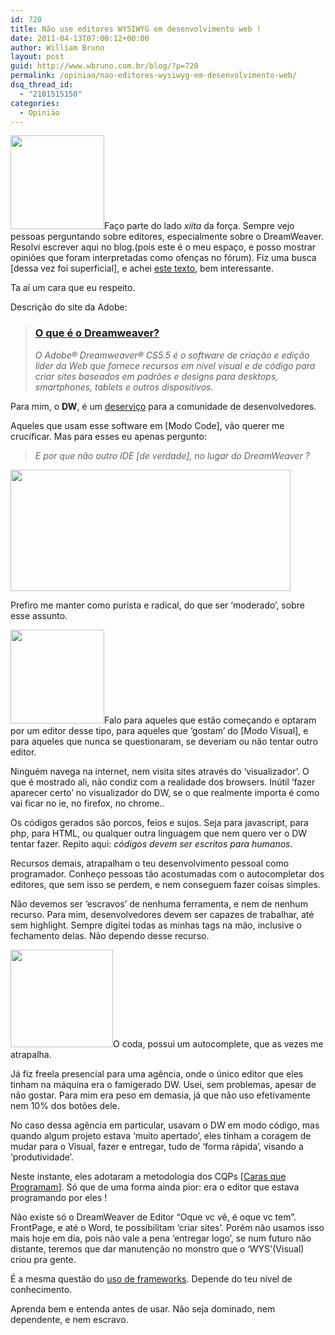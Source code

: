 ```yaml
---
id: 720
title: Não use editores WYSIWYG em desenvolvimento web !
date: 2011-04-13T07:00:12+00:00
author: William Bruno
layout: post
guid: http://www.wbruno.com.br/blog/?p=720
permalink: /opiniao/nao-editores-wysiwyg-em-desenvolvimento-web/
dsq_thread_id:
  - "2101515150"
categories:
  - Opinião
---
```

[<img src="/wp-content/uploads/2011/04/logodream-150x150.png" alt="" title="logodream" width="150" height="150" class="alignright size-thumbnail wp-image-726" srcset="/wp-content/uploads/2011/04/logodream-150x150.png 150w, /wp-content/uploads/2011/04/logodream-300x300.png 300w, /wp-content/uploads/2011/04/logodream.png 512w" sizes="(max-width: 150px) 100vw, 150px" />](/wp-content/uploads/2011/04/logodream.png)Faço parte do lado _xiita_ da força. Sempre vejo pessoas perguntando sobre editores, especialmente sobre o DreamWeaver. Resolvi escrever aqui no blog.(pois este é o meu espaço, e posso mostrar opiniões que foram interpretadas como ofenças no fórum). Fiz uma busca [dessa vez foi superficial], e achei <a href="http://revolucao.etc.br/archives/web-standards-e-as-ferramentas-de-desenvolvimento/" target="_blank">este texto</a>, bem interessante.

Ta aí um cara que eu respeito.

<!--more-->



Descrição do site da Adobe:

> ### <a href="http://www.adobe.com/br/products/dreamweaver.html?promoid=BOZQX" target="_blank">O que é o Dreamweaver?</a>
>
> _O Adobe® Dreamweaver® CS5.5 é o software de criação e edição líder da Web que fornece recursos em nível visual e de código para criar sites baseados em padrões e designs para desktops, smartphones, tablets e outros dispositivos._

Para mim, o **DW**, é um <u>deserviço</u> para a comunidade de desenvolvedores.

Aqueles que usam esse software em [Modo Code], vão querer me crucificar. Mas para esses eu apenas pergunto:

> _E por que não outro IDE [de verdade], no lugar do DreamWeaver ?_

[<img src="/wp-content/uploads/2011/04/ides_best-e12663621372631.png" alt="" title="ides_best-e1266362137263" width="448" height="194" class="aligncenter size-full wp-image-730" srcset="/wp-content/uploads/2011/04/ides_best-e12663621372631.png 448w, /wp-content/uploads/2011/04/ides_best-e12663621372631-300x129.png 300w" sizes="(max-width: 448px) 100vw, 448px" />](/wp-content/uploads/2011/04/ides_best-e12663621372631.png)

Prefiro me manter como purista e radical, do que ser &#8216;moderado&#8217;, sobre esse assunto.

[<img src="/wp-content/uploads/2011/04/Notepad++-150x150.png" alt="" title="Notepad++" width="150" height="150" class="alignleft size-thumbnail wp-image-728" srcset="/wp-content/uploads/2011/04/Notepad++-150x150.png 150w, /wp-content/uploads/2011/04/Notepad++.png 256w" sizes="(max-width: 150px) 100vw, 150px" />](/wp-content/uploads/2011/04/Notepad++.png)Falo para aqueles que estão começando e optaram por um editor desse tipo, para aqueles que &#8216;gostam&#8217; do [Modo Visual], e para aqueles que nunca se questionaram, se deveriam ou não tentar outro editor.

Ninguém navega na internet, nem visita sites através do &#8216;visualizador&#8217;. O que é mostrado ali, não condiz com a realidade dos browsers. Inútil &#8216;fazer aparecer certo&#8217; no visualizador do DW, se o que realmente importa é como vai ficar no ie, no firefox, no chrome..

Os códigos gerados são porcos, feios e sujos. Seja para javascript, para php, para HTML, ou qualquer outra linguagem que nem quero ver o DW tentar fazer. Repito aqui: _códigos devem ser escritos para humanos_.

Recursos demais, atrapalham o teu desenvolvimento pessoal como programador. Conheço pessoas tão acostumadas com o autocompletar dos editores, que sem isso se perdem, e nem conseguem fazer coisas simples.

Não devemos ser &#8216;escravos&#8217; de nenhuma ferramenta, e nem de nenhum recurso. Para mim, desenvolvedores devem ser capazes de trabalhar, até sem highlight. Sempre digitei todas as minhas tags na mão, inclusive o fechamento delas. Não dependo desse recurso.

[<img src="/wp-content/uploads/2011/04/coda_icon.png" alt="" title="coda_icon" width="164" height="156" class="alignleft size-full wp-image-732" />](/wp-content/uploads/2011/04/coda_icon.png)O coda, possui um autocomplete, que as vezes me atrapalha.

Já fiz freela presencial para uma agência, onde o único editor que eles tinham na máquina era o famigerado DW. Usei, sem problemas, apesar de não gostar. Para mim era peso em demasia, já que não uso efetivamente nem 10% dos botões dele.

No caso dessa agência em particular, usavam o DW em modo código, mas quando algum projeto estava &#8216;muito apertado&#8217;, eles tinham a coragem de mudar para o Visual, fazer e entregar, tudo de &#8216;forma rápida&#8217;, visando a &#8216;produtividade&#8217;.

Neste instante, eles adotaram a metodologia dos CQPs [[Caras que Programam](https://wbruno.com.br/opiniao/diferenca-entre-cara-programa-um-programador/)]. Só que de uma forma ainda pior: era o editor que estava programando por eles !

Não existe só o DreamWeaver de Editor &#8220;Oque vc vê, é oque vc tem&#8221;. FrontPage, e até o Word, te possibilitam &#8216;criar sites&#8217;. Porém não usamos isso mais hoje em dia, pois não vale a pena &#8216;entregar logo&#8217;, se num futuro não distante, teremos que dar manutenção no monstro que o &#8216;WYS'(Visual) criou pra gente.

É a mesma questão do [uso de frameworks](https://wbruno.com.br/opiniao/nao-jquery-nao-aprenda-qualquer-framework-antes-de/). Depende do teu nível de conhecimento.

Aprenda bem e entenda antes de usar. Não seja dominado, nem dependente, e nem escravo.
